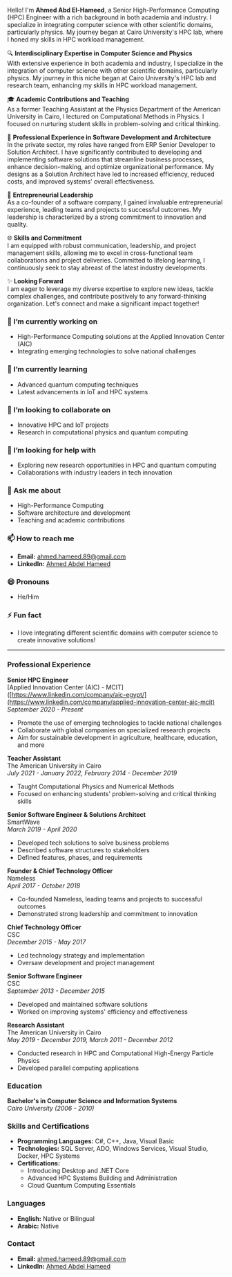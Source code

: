 Hello! I'm **Ahmed Abd El-Hameed**, a Senior High-Performance Computing (HPC) Engineer with a rich background in both academia and industry. I specialize in integrating computer science with other scientific domains, particularly physics. My journey began at Cairo University's HPC lab, where I honed my skills in HPC workload management.

🔍 **Interdisciplinary Expertise in Computer Science and Physics**  
With extensive experience in both academia and industry, I specialize in the integration of computer science with other scientific domains, particularly physics. My journey in this niche began at Cairo University's HPC lab and research team, enhancing my skills in HPC workload management.

🎓 **Academic Contributions and Teaching**  
As a former Teaching Assistant at the Physics Department of the American University in Cairo, I lectured on Computational Methods in Physics. I focused on nurturing student skills in problem-solving and critical thinking.

💼 **Professional Experience in Software Development and Architecture**  
In the private sector, my roles have ranged from ERP Senior Developer to Solution Architect. I have significantly contributed to developing and implementing software solutions that streamline business processes, enhance decision-making, and optimize organizational performance. My designs as a Solution Architect have led to increased efficiency, reduced costs, and improved systems' overall effectiveness.

🚀 **Entrepreneurial Leadership**  
As a co-founder of a software company, I gained invaluable entrepreneurial experience, leading teams and projects to successful outcomes. My leadership is characterized by a strong commitment to innovation and quality.

🌐 **Skills and Commitment**  
I am equipped with robust communication, leadership, and project management skills, allowing me to excel in cross-functional team collaborations and project deliveries. Committed to lifelong learning, I continuously seek to stay abreast of the latest industry developments.

✨ **Looking Forward**  
I am eager to leverage my diverse expertise to explore new ideas, tackle complex challenges, and contribute positively to any forward-thinking organization. Let's connect and make a significant impact together!

### 🔭 I’m currently working on
- High-Performance Computing solutions at the Applied Innovation Center (AIC)
- Integrating emerging technologies to solve national challenges

### 🌱 I’m currently learning
- Advanced quantum computing techniques
- Latest advancements in IoT and HPC systems

### 👯 I’m looking to collaborate on
- Innovative HPC and IoT projects
- Research in computational physics and quantum computing

### 🤔 I’m looking for help with
- Exploring new research opportunities in HPC and quantum computing
- Collaborations with industry leaders in tech innovation

### 💬 Ask me about
- High-Performance Computing
- Software architecture and development
- Teaching and academic contributions

### 📫 How to reach me
- **Email:** ahmed.hameed.89@gmail.com
- **LinkedIn:** [Ahmed Abdel Hameed](https://www.linkedin.com/in/ahmed-abdel-hameed/)


### 😄 Pronouns
- He/Him

### ⚡ Fun fact
- I love integrating different scientific domains with computer science to create innovative solutions!

---

### Professional Experience

**Senior HPC Engineer**  
[Applied Innovation Center (AIC) - MCIT]([https://www.linkedin.com/company/aic-egypt/](https://www.linkedin.com/company/applied-innovation-center-aic-mcit)  
*September 2020 - Present*

- Promote the use of emerging technologies to tackle national challenges
- Collaborate with global companies on specialized research projects
- Aim for sustainable development in agriculture, healthcare, education, and more

**Teacher Assistant**  
The American University in Cairo  
*July 2021 - January 2022, February 2014 - December 2019*

- Taught Computational Physics and Numerical Methods
- Focused on enhancing students' problem-solving and critical thinking skills

**Senior Software Engineer & Solutions Architect**  
SmartWave  
*March 2019 - April 2020*

- Developed tech solutions to solve business problems
- Described software structures to stakeholders
- Defined features, phases, and requirements

**Founder & Chief Technology Officer**  
Nameless  
*April 2017 - October 2018*

- Co-founded Nameless, leading teams and projects to successful outcomes
- Demonstrated strong leadership and commitment to innovation

**Chief Technology Officer**  
CSC  
*December 2015 - May 2017*

- Led technology strategy and implementation
- Oversaw development and project management

**Senior Software Engineer**  
CSC  
*September 2013 - December 2015*

- Developed and maintained software solutions
- Worked on improving systems' efficiency and effectiveness

**Research Assistant**  
The American University in Cairo  
*May 2019 - December 2019, March 2011 - December 2012*

- Conducted research in HPC and Computational High-Energy Particle Physics
- Developed parallel computing applications

### Education

**Bachelor's in Computer Science and Information Systems**  
*Cairo University (2006 - 2010)*

### Skills and Certifications

- **Programming Languages:** C#, C++, Java, Visual Basic
- **Technologies:** SQL Server, ADO, Windows Services, Visual Studio, Docker, HPC Systems
- **Certifications:**
  - Introducing Desktop and .NET Core
  - Advanced HPC Systems Building and Administration
  - Cloud Quantum Computing Essentials

### Languages

- **English:** Native or Bilingual
- **Arabic:** Native

### Contact

- **Email:** ahmed.hameed.89@gmail.com
- **LinkedIn:** [Ahmed Abdel Hameed](https://www.linkedin.com/in/ahmed-abdel-hameed/)

